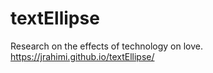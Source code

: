# textEllipse

Research on the effects of technology on love. https://jrahimi.github.io/textEllipse/
